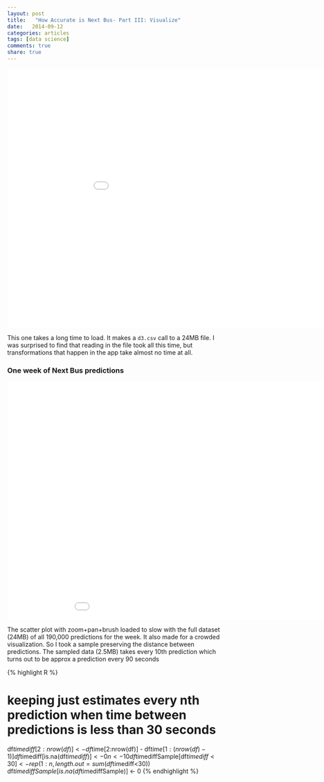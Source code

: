 ```yaml
---
layout: post
title:   "How Accurate is Next Bus- Part III: Visualize"
date:   2014-09-12
categories: articles
tags: [data science]
comments: true
share: true
---
```




<iframe style="border: 0px;" src="/simpleblog/assets/html/d3nextbus.html" width="1000" height="600"></iframe>

This one takes a long time to load.  It makes a `d3.csv` call to a 24MB file.  I was surprised to find that reading in the file took 
all this time, but transformations that happen in the app take almost no time at all.



### One week of Next Bus predictions
<iframe style="border: 0px;" src="/simpleblog/assets/html/busScatter.html" width="1000" height="550"></iframe>



The scatter plot with zoom+pan+brush loaded to slow with the full dataset (24MB) of all 190,000 predictions for the week.
It also made for a crowded visualization.  So I took a sample preserving the distance between predictions.  The sampled data (2.5MB) takes every 10th prediction which turns out to be approx a prediction every 90 seconds

{% highlight R %}
# keeping just estimates every nth prediction when time between predictions is less than 30 seconds
df$timediff[2:nrow(df)] <- df$time[2:nrow(df)] - df$time[1:(nrow(df)-1)]
df$timediff[is.na(df$timediff)] <- 0
n <- 10
df$timediffSample[df$timediff<30] <- rep(1:n, length.out=sum(df$timediff<30))
df$timediffSample[is.na(df$timediffSample)] <- 0
{% endhighlight %}
